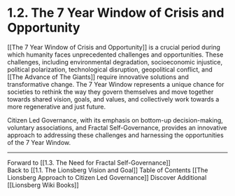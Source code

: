# 1.2. The 7 Year Window of Crisis and Opportunity

[[The 7 Year Window of Crisis and Opportunity]] is a crucial period during which humanity faces unprecedented challenges and opportunities. These challenges, including environmental degradation, socioeconomic injustice, political polarization, technological disruption, geopolitical conflict, and [[The Advance of The Giants]] require innovative solutions and transformative change. The 7 Year Window represents a unique chance for societies to rethink the way they govern themselves and move together towards shared vision, goals, and values, and collectively work towards a more regenerative and just future.

Citizen Led Governance, with its emphasis on bottom-up decision-making, voluntary associations, and Fractal Self-Governance, provides an innovative approach to addressing these challenges and harnessing the opportunities of the 7 Year Window.

___

Forward to [[1.3. The Need for Fractal Self-Governance]]  
Back to [[1.1. The Lionsberg Vision and Goal]] 
Table of Contents [[The Lionsberg Approach to Citizen Led Governance]]
Discover Additional [[Lionsberg Wiki Books]]  